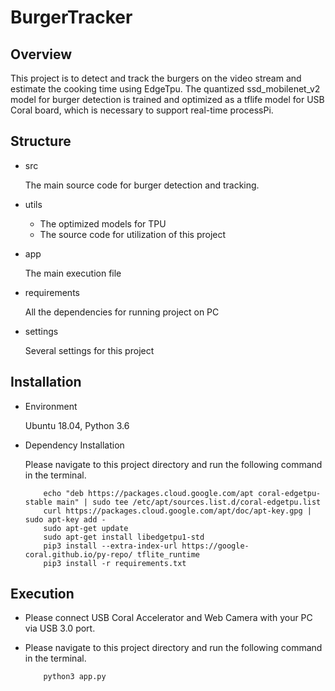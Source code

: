 # BurgerTracker

## Overview

This project is to detect and track the burgers on the video stream and estimate the cooking time using EdgeTpu. 
The quantized ssd_mobilenet_v2 model for burger detection is trained and optimized as a tflife model for USB Coral board, 
which is necessary to support real-time processPi.

## Structure
   
- src

    The main source code for burger detection and tracking.
    
- utils

    * The optimized models for TPU
    * The source code for utilization of this project
    
- app

    The main execution file

- requirements

    All the dependencies for running project on PC

- settings

    Several settings for this project
    
## Installation

- Environment

    Ubuntu 18.04, Python 3.6

- Dependency Installation

    Please navigate to this project directory and run the following command in the terminal.
    
    ```
        echo "deb https://packages.cloud.google.com/apt coral-edgetpu-stable main" | sudo tee /etc/apt/sources.list.d/coral-edgetpu.list
        curl https://packages.cloud.google.com/apt/doc/apt-key.gpg | sudo apt-key add -
        sudo apt-get update
        sudo apt-get install libedgetpu1-std
        pip3 install --extra-index-url https://google-coral.github.io/py-repo/ tflite_runtime
        pip3 install -r requirements.txt
    ```

## Execution

- Please connect USB Coral Accelerator and Web Camera with your PC via USB 3.0 port.

- Please navigate to this project directory and run the following command in the terminal.

    ```
        python3 app.py
    ```

